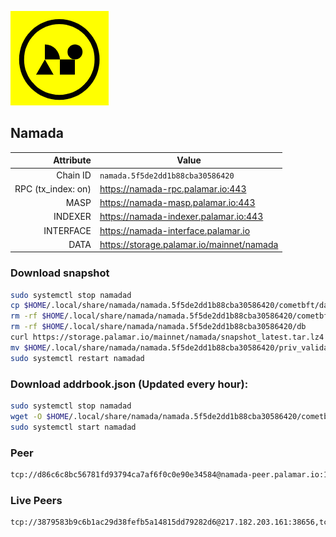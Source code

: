 ![Logo](https://raw.githubusercontent.com/Pa1amar/mainnets/refs/heads/main/namada/logo.png)
## Namada
| Attribute | Value |
|----------:|-------|
| Chain ID         | `namada.5f5de2dd1b88cba30586420` |
| RPC (tx_index: on)  | https://namada-rpc.palamar.io:443 |
| MASP  | https://namada-masp.palamar.io:443 |
| INDEXER | https://namada-indexer.palamar.io:443 |
| INTERFACE | https://namada-interface.palamar.io |
| DATA | https://storage.palamar.io/mainnet/namada |

### Download snapshot
```bash
sudo systemctl stop namadad
cp $HOME/.local/share/namada/namada.5f5de2dd1b88cba30586420/cometbft/data/priv_validator_state.json $HOME/.local/share/namada/namada.5f5de2dd1b88cba30586420/priv_validator_state.json.backup
rm -rf $HOME/.local/share/namada/namada.5f5de2dd1b88cba30586420/cometbft/data
rm -rf $HOME/.local/share/namada/namada.5f5de2dd1b88cba30586420/db
curl https://storage.palamar.io/mainnet/namada/snapshot_latest.tar.lz4 | lz4 -dc - | tar -xf - -C $HOME/.local/share/namada/namada.5f5de2dd1b88cba30586420/
mv $HOME/.local/share/namada/namada.5f5de2dd1b88cba30586420/priv_validator_state.json.backup $HOME/.local/share/namada/namada.5f5de2dd1b88cba30586420/cometbft/data/priv_validator_state.json
sudo systemctl restart namadad
```
### Download addrbook.json (Updated every hour):
```bash
sudo systemctl stop namadad
wget -O $HOME/.local/share/namada/namada.5f5de2dd1b88cba30586420/cometbft/config/addrbook.json https://storage.palamar.io/mainnet/namada/addrbook.json
sudo systemctl start namadad
```
### Peer
```bash
tcp://d86c6c8bc56781fd93794ca7af6f0c0e90e34584@namada-peer.palamar.io:16656
```




















































































































































































































































































































































































































































































































































































































































































































































































































































































































































































































































































































































































































































































































































































































































































































































































































































































































































































































































































































































































































































































































































































































































































































































































































































































































































































































































































### Live Peers
```
tcp://3879583b9c6b1ac29d38fefb5a14815dd79282d6@217.182.203.161:38656,tcp://a8187523daabbc053ec992cde9975f65a085da25@46.4.29.231:5000,tcp://53b91a7a3929ced6d61c8ec3ca85502803a1f3e3@167.235.35.48:26656,tcp://74184876d3b02a7d622f177779a416aa66964bdd@51.91.105.170:26656,tcp://904a389dd47dd0af68eb9aa645a605b72ecc22a3@154.26.136.5:11656,tcp://9cd2beecd02e5cbfbf4fd046eb4a7648a506d1a3@57.129.44.188:26656,tcp://478de66fe39df43a60f5850e5b99da4edd14de85@212.51.129.72:26706,tcp://5c479b8d9969bb901897ebed40fc197d507f007c@54.38.157.135:26656,tcp://219c4c2475048dbaa9e01d20ebd82b913958b4d8@72.46.84.33:16656,tcp://484fb34a22a582fce4a00eb4cc44a1e74b36b18b@34.13.138.7:26656,tcp://70330c5c7a865521fc1177d165aab720321b1b1f@95.141.37.15:26656,tcp://5d373d8c3379068014d515867aad9df15ec8ea07@125.132.160.211:11002,tcp://329bb38591a88f24d347f9c60e1e5ba073bba1c5@65.109.158.190:26656,tcp://ae17b481a49aeb85b40b1d3b02b0e908ba9a3615@88.216.198.178:18300,tcp://cd86ecc09b1a651c23315c43f03bc77268c075d0@165.154.224.184:26656,tcp://c4deb6863d50bcdd9d20b02303d010090908d6d2@192.64.82.62:26656
```
